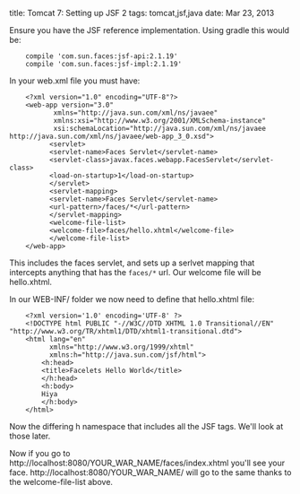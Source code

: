 title: Tomcat 7: Setting up JSF 2
tags: tomcat,jsf,java
date: Mar 23, 2013

Ensure you have the JSF reference implementation. Using gradle this would be:

		compile 'com.sun.faces:jsf-api:2.1.19'
		compile 'com.sun.faces:jsf-impl:2.1.19'

In your web.xml file you must have:

		<?xml version="1.0" encoding="UTF-8"?>
		<web-app version="3.0"
			   xmlns="http://java.sun.com/xml/ns/javaee" 
			   xmlns:xsi="http://www.w3.org/2001/XMLSchema-instance" 
			   xsi:schemaLocation="http://java.sun.com/xml/ns/javaee http://java.sun.com/xml/ns/javaee/web-app_3_0.xsd">
		      <servlet>
			  <servlet-name>Faces Servlet</servlet-name>
			  <servlet-class>javax.faces.webapp.FacesServlet</servlet-class>
			  <load-on-startup>1</load-on-startup>
		      </servlet>
		      <servlet-mapping>
			  <servlet-name>Faces Servlet</servlet-name>
			  <url-pattern>/faces/*</url-pattern>
		      </servlet-mapping>
		      <welcome-file-list>
			  <welcome-file>faces/hello.xhtml</welcome-file>
		      </welcome-file-list>
		</web-app>

This includes the faces servlet, and sets up a serlvet mapping that intercepts anything that has the `faces/*` url. Our welcome file will be hello.xhtml.

In our WEB-INF/ folder we now need to define that hello.xhtml file:

		<?xml version='1.0' encoding='UTF-8' ?>
		<!DOCTYPE html PUBLIC "-//W3C//DTD XHTML 1.0 Transitional//EN" "http://www.w3.org/TR/xhtml1/DTD/xhtml1-transitional.dtd">
		<html lang="en"
		      xmlns="http://www.w3.org/1999/xhtml"
		      xmlns:h="http://java.sun.com/jsf/html">
		    <h:head>
			<title>Facelets Hello World</title>
		    </h:head>
		    <h:body>
			Hiya
		    </h:body>
		</html>

Now the differing h namespace that includes all the JSF tags. We'll look at those later.

Now if you go to http://localhost:8080/YOUR_WAR_NAME/faces/index.xhtml you'll see your face. http://localhost:8080/YOUR_WAR_NAME/ will go to the same thanks to the welcome-file-list above.

